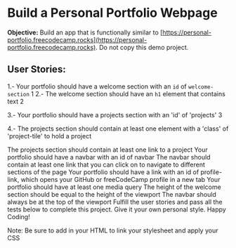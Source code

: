 # Build a Personal Portfolio Webpage

**Objective:** Build an app that is functionally similar to [https://personal-portfolio.freecodecamp.rocks](https://personal-portfolio.freecodecamp.rocks). Do not copy this demo project.

## User Stories:

1.- Your portfolio should have a welcome section with an `id` of `welcome-section` 1
2.- The welcome section should have an `h1` element that contains text 2

3.- Your portfolio should have a projects section with an 'id' of 'projects' 3

4.- The projects section should contain at least one element with a 'class' of 'project-tile' to hold a project


The projects section should contain at least one link to a project
Your portfolio should have a navbar with an id of navbar
The navbar should contain at least one link that you can click on to navigate to different sections of the page
Your portfolio should have a link with an id of profile-link, which opens your GitHub or freeCodeCamp profile in a new tab
Your portfolio should have at least one media query
The height of the welcome section should be equal to the height of the viewport
The navbar should always be at the top of the viewport
Fulfill the user stories and pass all the tests below to complete this project. Give it your own personal style. Happy Coding!

Note: Be sure to add <link rel="stylesheet" href="styles.css"> in your HTML to link your stylesheet and apply your CSS